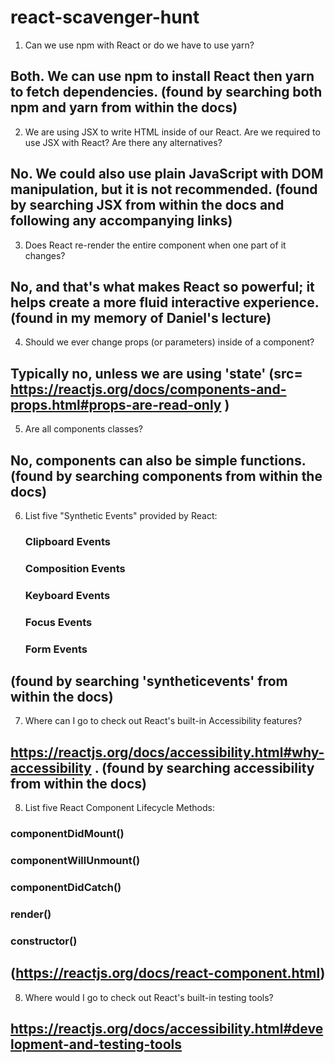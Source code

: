 # react-scavenger-hunt

1. Can we use npm with React or do we have to use yarn?

## Both. We can use npm to install React then yarn to fetch dependencies. (found by searching both npm and yarn from within the docs)

2. We are using JSX to write HTML inside of our React. Are we required to use JSX with React? Are there any alternatives?

## No. We could also use plain JavaScript with DOM manipulation, but it is not recommended. (found by searching JSX from within the docs and following any accompanying links)

3. Does React re-render the entire component when one part of it changes?

## No, and that's what makes React so powerful; it helps create a more fluid interactive experience. (found in my memory of Daniel's lecture)

4. Should we ever change props (or parameters) inside of a component?

## Typically no, unless we are using 'state' (src= https://reactjs.org/docs/components-and-props.html#props-are-read-only )

5. Are all components classes?

## No, components can also be simple functions. (found by searching components from within the docs)

6. List five "Synthetic Events" provided by React:

   ### Clipboard Events
   ### Composition Events
   ### Keyboard Events
   ### Focus Events
   ### Form Events

## (found by searching 'syntheticevents' from within the docs)

7. Where can I go to check out React's built-in Accessibility features?

## https://reactjs.org/docs/accessibility.html#why-accessibility . (found by searching accessibility from within the docs)

8. List five React Component Lifecycle Methods:

### componentDidMount()
### componentWillUnmount()
### componentDidCatch()
### render()
### constructor()

## (https://reactjs.org/docs/react-component.html)

8. Where would I go to check out React's built-in testing tools?

## https://reactjs.org/docs/accessibility.html#development-and-testing-tools
